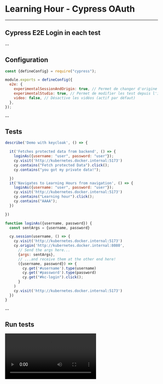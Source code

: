 # Learning Hour - Cypress OAuth

---

## Cypress E2E Login in each test

--

## Configuration

```js
const {defineConfig} = require("cypress");

module.exports = defineConfig({
  e2e: {
    experimentalSessionAndOrigin: true, // Permet de changer d'origine de et conserver des cookies entre plusieurs tests
    experimentalStudio: true, // Permet de modifier les test depuis l'interface de Cypress
    video: false, // Désactive les vidéos (actif par défaut)
  },
});
```

--

## Tests

```js
describe('Demo with keycloak', () => {

  it('Fetches protected data from backend', () => {
    loginAs({username: "user", password: "user"});
    cy.visit('http://kubernetes.docker.internal:5173')
    cy.contains("Fetch protected Data").click();
    cy.contains("you got my private data!");

  })
  it('Navigates to Learning Hours from navigation', () => {
    loginAs({username: "user", password: "user"});
    cy.visit('http://kubernetes.docker.internal:5173')
    cy.contains("Learning hour").click();
    cy.contains("AAAA");
  })

})

function loginAs({username, password}) {
  const sentArgs = {username, password}

  cy.session(username, () => {
    cy.visit('http://kubernetes.docker.internal:5173')
    cy.origin('http://kubernetes.docker.internal:8080',
      // Send the args here...
      {args: sentArgs},
      // ...and receive them at the other end here!
      ({username, password}) => {
        cy.get('#username').type(username)
        cy.get('#password').type(password)
        cy.get("#kc-login").click();
      }
    )
    cy.visit('http://kubernetes.docker.internal:5173')
  })
}
```

--

## Run tests

<video controls src="assets/cypress-run-tests-with-login-in-each.mp4"/>
--

## Open Cypress

<video controls src="assets/cypress-open-tests-login-each-time.mp4"/>

--

